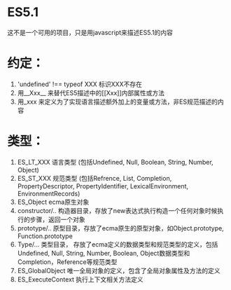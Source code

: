 ES5.1
===
这不是一个可用的项目，只是用javascript来描述ES5.1的内容

约定：
==
1. 'undefined' !== typeof XXX 标识XXX不存在
2. 用__Xxx__ 来替代ES5描述中的[[Xxx]]内部属性或方法
3. 用_xxx 来定义为了实现语言描述额外加上的变量或方法，非ES规范描述的内容

类型：
==
1. ES_LT_XXX 语言类型 (包括Undefined, Null, Boolean, String, Number, Object)
2. ES_ST_XXX 规范类型 (包括Refrence, List, Completion, PropertyDescriptor, PropertyIdentifier, LexicalEnvironment, EnvironmentRecords)
3. ES_Object ecma原生对象
4. constructor/.. 构造器目录，存放了new表达式执行构造一个任何对象时候执行的步骤，返回一个对象
5. prototype/..   原型目录，存放了ecma原生的原型对象，如Object.prototype, Function.prototype
6. Type/...  类型目录， 存放了ecma定义的数据类型和规范类型的定义，包括Undefined, Null, String, Number, Boolean, Object数据类型和Completion，Reference等规范类型
7. ES_GlobalObject 唯一全局对象的定义，包含了全局对象属性及方法的定义
8. ES_ExecuteContext 执行上下文相关方法定义